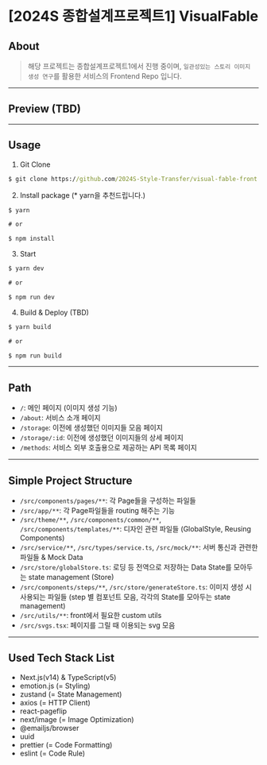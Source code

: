 # [2024S 종합설계프로젝트1] VisualFable

## About

> 해당 프로젝트는 종합설계프로젝트1에서 진행 중이며, `일관성있는 스토리 이미지 생성 연구`를 활용한 서비스의 Frontend Repo 입니다.

---

## Preview (TBD)

---

## Usage

1. Git Clone

```cmd
$ git clone https://github.com/2024S-Style-Transfer/visual-fable-front.git
```

2. Install package (\* yarn을 추천드립니다.)

```cmd
$ yarn

# or

$ npm install
```

3. Start

```cmd
$ yarn dev

# or

$ npm run dev
```

4. Build & Deploy (TBD)

```cmd
$ yarn build

# or

$ npm run build
```

---

## Path

- `/`: 메인 페이지 (이미지 생성 기능)
- `/about`: 서비스 소개 페이지
- `/storage`: 이전에 생성했던 이미지들 모음 페이지
- `/storage/:id`: 이전에 생성했던 이미지들의 상세 페이지
- `/methods`: 서비스 외부 호출용으로 제공하는 API 목록 페이지

---

## Simple Project Structure

- `/src/components/pages/**`: 각 Page들을 구성하는 파일들
- `/src/app/**`: 각 Page파일들을 routing 해주는 기능
- `/src/theme/**`, `/src/components/common/**`, `/src/components/templates/**`: 디자인 관련 파일들 (GlobalStyle, Reusing Components)
- `/src/service/**`, `/src/types/service.ts`, `/src/mock/**`: 서버 통신과 관련한 파일들 & Mock Data
- `/src/store/globalStore.ts`: 로딩 등 전역으로 저장하는 Data State를 모아두는 state management (Store)
- `/src/components/steps/**`, `/src/store/generateStore.ts`: 이미지 생성 시 사용되는 파일들 (step 별 컴포넌트 모음, 각각의 State를 모아두는 state management)
- `/src/utils/**`: front에서 필요한 custom utils
- `/src/svgs.tsx`: 페이지를 그릴 때 이용되는 svg 모음

---

## Used Tech Stack List

- Next.js(v14) & TypeScript(v5)
- emotion.js (= Styling)
- zustand (= State Management)
- axios (= HTTP Client)
- react-pageflip
- next/image (= Image Optimization)
- @emailjs/browser
- uuid
- prettier (= Code Formatting)
- eslint (= Code Rule)
